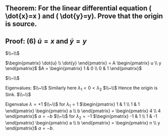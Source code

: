 ## Theorem: For the linear differential equation \( \dot{x}=x \) and \( \dot{y}=y). Prove that the origin is source.


## Proof: (6) $\dot{u} = x$ and $\dot{y} = y$

$\\~\\$

$\begin{pmatrix} \dot{u} \\ \dot{y} \end{pmatrix} = A \begin{pmatrix} u \\ y \end{pmatrix}$                      $A = \begin{pmatrix} 1 & 0 \\ 0 & 1 \end{pmatrix}$

$\\~\\$

Eigenvalues:
$\\~\\$
Similarly here $\lambda_1 < 0 < \lambda_2$
$\\~\\$
Hence the origin is Sink.
$\\~\\$

Eigenvalue 
$\lambda = +1$
$\\~\\$
for $\lambda_1 = 1$
$\begin{pmatrix} 1 & 1 \\ 1 & 1 \end{pmatrix} \begin{pmatrix} a \\ b \end{pmatrix} = \begin{pmatrix} 4 \\ 4 \end{pmatrix}$  $a = -b$
$\\~\\$
for $\lambda_2 = -1$
$\begin{pmatrix} -1 & 1 \\ 1 & -1 \end{pmatrix} \begin{pmatrix} a \\ b \end{pmatrix} = \begin{pmatrix} n \\ y \end{pmatrix}$ $a = -b$.
